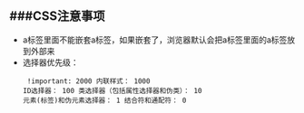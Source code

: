 ###CSS注意事项
---
* a标签里面不能嵌套a标签，如果嵌套了，浏览器默认会把a标签里面的a标签放到外部来
* 选择器优先级：<pre><code>
	!important: 2000
	内联样式： 1000
	ID选择器： 100
	类选择器（包括属性选择器和伪类）： 10
	元素(标签)和伪元素选择器： 1
	结合符和通配符： 0
</code></pre>